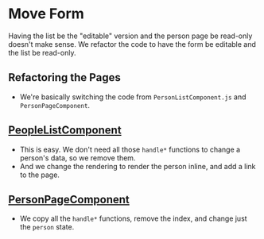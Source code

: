 # Move Form

Having the list be the "editable" version and the person page be read-only doesn't make sense.
We refactor the code to have the form be editable and the list be read-only.

## Refactoring the Pages

* We're basically switching the code from `PersonListComponent.js` and `PersonPageComponent`.

## [PeopleListComponent](src/components/PeopleListComponent.js)

* This is easy. We don't need all those `handle*` functions to change a person's data, so we remove them.
* And we change the rendering to render the person inline, and add a link to the page.

## [PersonPageComponent](src/components/PersonPageComponent.js)

* We copy all the `handle*` functions, remove the index, and change just the `person` state.

